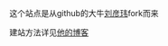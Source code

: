 这个站点是从github的大牛[刘彦玮](https://github.com/coolnameismy)fork而来


建站方法详见[他的博客](http://liuyanwei.jumppo.com)


